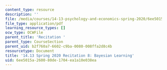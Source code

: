 ```yaml
---
content_type: resource
description: ''
file: /media/courses/14-13-psychology-and-economics-spring-2020/6ee5015a260080de1704ea1a10e038ea_MIT14_13s20_rec8.pdf
file_type: application/pdf
learning_resource_types: []
ocw_type: OCWFile
parent_title: 'Recitation '
parent_type: CourseSection
parent_uid: b2f760a7-6602-c9ba-0080-008ffa2d8c4b
resourcetype: Document
title: '14.13 Spring 2020 Recitation 8: Bayesian Learning'
uid: 6ee5015a-2600-80de-1704-ea1a10e038ea
---
```

